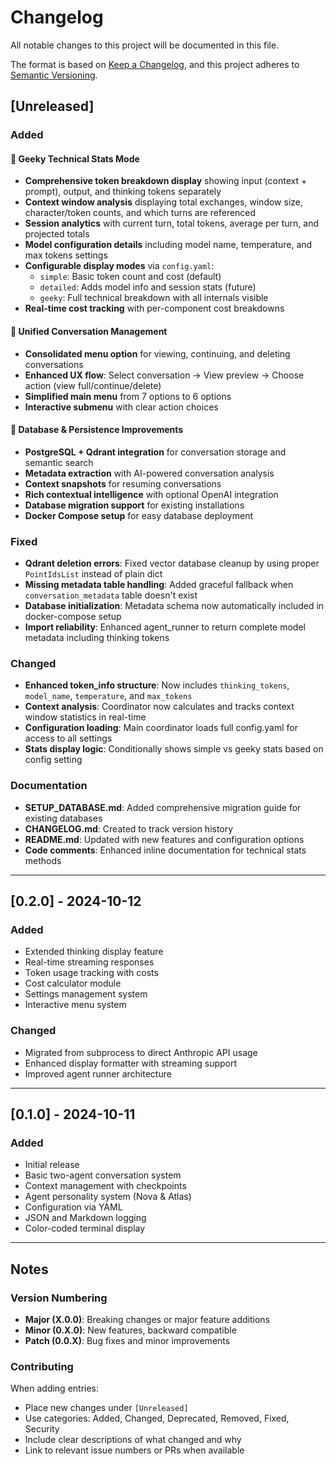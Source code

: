 # Changelog

All notable changes to this project will be documented in this file.

The format is based on [Keep a Changelog](https://keepachangelog.com/en/1.0.0/),
and this project adheres to [Semantic Versioning](https://semver.org/spec/v2.0.0.html).

## [Unreleased]

### Added

#### 🔧 Geeky Technical Stats Mode
- **Comprehensive token breakdown display** showing input (context + prompt), output, and thinking tokens separately
- **Context window analysis** displaying total exchanges, window size, character/token counts, and which turns are referenced
- **Session analytics** with current turn, total tokens, average per turn, and projected totals
- **Model configuration details** including model name, temperature, and max tokens settings
- **Configurable display modes** via `config.yaml`:
  - `simple`: Basic token count and cost (default)
  - `detailed`: Adds model info and session stats (future)
  - `geeky`: Full technical breakdown with all internals visible
- **Real-time cost tracking** with per-component cost breakdowns

#### 📁 Unified Conversation Management
- **Consolidated menu option** for viewing, continuing, and deleting conversations
- **Enhanced UX flow**: Select conversation → View preview → Choose action (view full/continue/delete)
- **Simplified main menu** from 7 options to 6 options
- **Interactive submenu** with clear action choices

#### 💾 Database & Persistence Improvements
- **PostgreSQL + Qdrant integration** for conversation storage and semantic search
- **Metadata extraction** with AI-powered conversation analysis
- **Context snapshots** for resuming conversations
- **Rich contextual intelligence** with optional OpenAI integration
- **Database migration support** for existing installations
- **Docker Compose setup** for easy database deployment

### Fixed

- **Qdrant deletion errors**: Fixed vector database cleanup by using proper `PointIdsList` instead of plain dict
- **Missing metadata table handling**: Added graceful fallback when `conversation_metadata` table doesn't exist
- **Database initialization**: Metadata schema now automatically included in docker-compose setup
- **Import reliability**: Enhanced agent_runner to return complete model metadata including thinking tokens

### Changed

- **Enhanced token_info structure**: Now includes `thinking_tokens`, `model_name`, `temperature`, and `max_tokens`
- **Context analysis**: Coordinator now calculates and tracks context window statistics in real-time
- **Configuration loading**: Main coordinator loads full config.yaml for access to all settings
- **Stats display logic**: Conditionally shows simple vs geeky stats based on config setting

### Documentation

- **SETUP_DATABASE.md**: Added comprehensive migration guide for existing databases
- **CHANGELOG.md**: Created to track version history
- **README.md**: Updated with new features and configuration options
- **Code comments**: Enhanced inline documentation for technical stats methods

---

## [0.2.0] - 2024-10-12

### Added
- Extended thinking display feature
- Real-time streaming responses
- Token usage tracking with costs
- Cost calculator module
- Settings management system
- Interactive menu system

### Changed
- Migrated from subprocess to direct Anthropic API usage
- Enhanced display formatter with streaming support
- Improved agent runner architecture

---

## [0.1.0] - 2024-10-11

### Added
- Initial release
- Basic two-agent conversation system
- Context management with checkpoints
- Agent personality system (Nova & Atlas)
- Configuration via YAML
- JSON and Markdown logging
- Color-coded terminal display

---

## Notes

### Version Numbering
- **Major (X.0.0)**: Breaking changes or major feature additions
- **Minor (0.X.0)**: New features, backward compatible
- **Patch (0.0.X)**: Bug fixes and minor improvements

### Contributing
When adding entries:
- Place new changes under `[Unreleased]`
- Use categories: Added, Changed, Deprecated, Removed, Fixed, Security
- Include clear descriptions of what changed and why
- Link to relevant issue numbers or PRs when available
